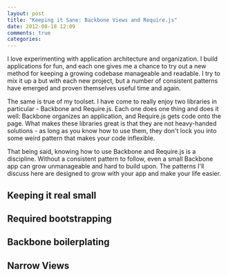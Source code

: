 ```yaml
---
layout: post
title: "Keeping it Sane: Backbone Views and Require.js"
date: 2012-08-18 12:09
comments: true
categories:
---
```


I love experimenting with application architecture and organization.  I build applications for fun, and each one gives me a chance to try out a new method for keeping a growing codebase manageable and readable.  I try to mix it up a but with each new project, but a number of consistent patterns have emerged and proven themselves useful time and again.

The same is true of my toolset.  I have come to really enjoy two libraries in particular - Backbone and Require.js.  Each one does one thing and does it well: Backbone organizes an application, and Require.js gets code onto the page.  What makes these libraries great is that they are not heavy-handed solutions - as long as you know how to use them, they don't lock you into some weird pattern that makes your code inflexible.

That being said, knowing how to use Backbone and Require.js is a discipline.  Without a consistent pattern to follow, even a small Backbone app can grow unmanageable and hard to build upon.  The patterns I'll discuss here are designed to grow with your app and make your life easier.

## Keeping it real small


## Required bootstrapping


## Backbone boilerplating


## Narrow Views


